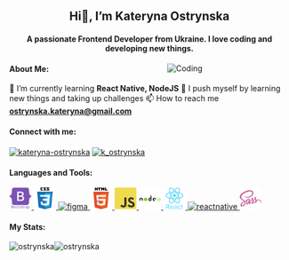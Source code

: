 <h2 align="center">Hi👋, I’m Kateryna Ostrynska</h2>
<h4 align="center">A passionate Frontend Developer from Ukraine. I love coding and developing new things.</h4>

<img align="right" alt="Coding" width="220" src="https://media.tenor.com/bQCHJwgCNuMAAAAM/kitten-cat.gif">

<h4 align="left">About Me:</h4>
<!-- <p align="left">🌱 I’m currently learning **React Native, NodeJS**</p>
<p align="left">🔭 I push myself by learning new things and taking up challenges</p>
<p align="left">📫 How to reach me **ostrynska.kateryna@gmail.com**</p> -->

🌱 I’m currently learning **React Native, NodeJS**
🔭 I push myself by learning new things and taking up challenges
📫 How to reach me **ostrynska.kateryna@gmail.com**

<h4 align="left">Connect with me:</h4>
<p align="left">
<a href="https://linkedin.com/in/kateryna-ostrynska" target="blank"><img align="center" src="https://raw.githubusercontent.com/rahuldkjain/github-profile-readme-generator/master/src/images/icons/Social/linked-in-alt.svg" alt="kateryna-ostrynska" height="30" width="40" /></a>
<a href="https://instagram.com/k_ostrynska" target="blank"><img align="center" src="https://raw.githubusercontent.com/rahuldkjain/github-profile-readme-generator/master/src/images/icons/Social/instagram.svg" alt="k_ostrynska" height="30" width="40" /></a>
</p>

<h4 align="left">Languages and Tools:</h4>
<p align="left"> <a href="https://getbootstrap.com" target="_blank" rel="noreferrer"> <img src="https://raw.githubusercontent.com/devicons/devicon/master/icons/bootstrap/bootstrap-plain-wordmark.svg" alt="bootstrap" width="40" height="40"/> </a> <a href="https://www.w3schools.com/css/" target="_blank" rel="noreferrer"> <img src="https://raw.githubusercontent.com/devicons/devicon/master/icons/css3/css3-original-wordmark.svg" alt="css3" width="40" height="40"/> </a> <a href="https://www.figma.com/" target="_blank" rel="noreferrer"> <img src="https://www.vectorlogo.zone/logos/figma/figma-icon.svg" alt="figma" width="40" height="40"/> </a> <a href="https://www.w3.org/html/" target="_blank" rel="noreferrer"> <img src="https://raw.githubusercontent.com/devicons/devicon/master/icons/html5/html5-original-wordmark.svg" alt="html5" width="40" height="40"/> </a> <a href="https://developer.mozilla.org/en-US/docs/Web/JavaScript" target="_blank" rel="noreferrer"> <img src="https://raw.githubusercontent.com/devicons/devicon/master/icons/javascript/javascript-original.svg" alt="javascript" width="40" height="40"/> </a> <a href="https://nodejs.org" target="_blank" rel="noreferrer"> <img src="https://raw.githubusercontent.com/devicons/devicon/master/icons/nodejs/nodejs-original-wordmark.svg" alt="nodejs" width="40" height="40"/> </a> <a href="https://reactjs.org/" target="_blank" rel="noreferrer"> <img src="https://raw.githubusercontent.com/devicons/devicon/master/icons/react/react-original-wordmark.svg" alt="react" width="40" height="40"/> </a> <a href="https://reactnative.dev/" target="_blank" rel="noreferrer"> <img src="https://reactnative.dev/img/header_logo.svg" alt="reactnative" width="40" height="40"/> </a> <a href="https://sass-lang.com" target="_blank" rel="noreferrer"> <img src="https://raw.githubusercontent.com/devicons/devicon/master/icons/sass/sass-original.svg" alt="sass" width="40" height="40"/> </a> </p>

<h4 align="left">My Stats:</h4>

<p><img align="left" src="https://github-readme-stats.vercel.app/api/top-langs?username=ostrynska&show_icons=true&locale=en&layout=compact&theme=tokyonight" alt="ostrynska" /></p>

<p><img align="left" src="https://github-readme-streak-stats.herokuapp.com/?user=ostrynska&&theme=tokyonight" alt="ostrynska" /></p>
